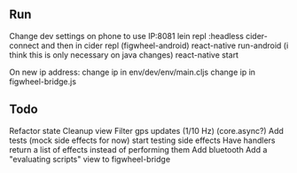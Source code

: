 Run
---------------------

Change dev settings on phone to use IP:8081
lein repl :headless
cider-connect and then in cider repl (figwheel-android)
react-native run-android (i think this is only necessary on java changes)
react-native start

On new ip address:
change ip in env/dev/env/main.cljs
change ip in figwheel-bridge.js

Todo
--------------------

Refactor state
Cleanup view
Filter gps updates (1/10 Hz) (core.async?)
Add tests (mock side effects for now) start testing side effects
Have handlers return a list of effects instead of performing them
Add bluetooth
Add a "evaluating scripts" view to figwheel-bridge
